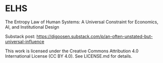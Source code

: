 # ELHS

The Entropy Law of Human Systems: A Universal Constraint for Economics, AI, and Institutional Design

Substack post: https://djgoosen.substack.com/p/an-often-unstated-but-universal-influence

This work is licensed under the Creative Commons Attribution 4.0 International License (CC BY 4.0). See LICENSE.md for details.
